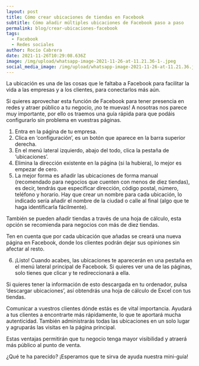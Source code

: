 ```yaml
---
layout: post
title: Cómo crear ubicaciones de tiendas en Facebook
subtitle: Cómo añadir múltiples ubicaciones de Facebook paso a paso
permalink: blog/crear-ubicaciones-facebook
tags:
  - Facebook
  - Redes sociales
author: Rocío Cabrera
date: 2021-11-26T10:29:08.636Z
image: /img/upload/whatsapp-image-2021-11-26-at-11.21.36-1-.jpeg
social_media_image: /img/upload/whatsapp-image-2021-11-26-at-11.21.36.jpeg
---
```

La ubicación es una de las cosas que le faltaba a Facebook para facilitar la vida a las empresas y a los clientes, para conectarlos más aún.

Si quieres aprovechar esta función de Facebook para tener presencia en redes y atraer público a tu negocio, ¡no te muevas! A nosotras nos parece muy importante, por ello os traemos una guía rápida para que podáis configurarlo sin problema en vuestras páginas. 

1. Entra en la página de tu empresa.
2. Clica en ‘configuración’, es un botón que aparece en la barra superior derecha.
3. En el menú lateral izquierdo, abajo del todo, clica la pestaña de ‘ubicaciones’.
4. Elimina la dirección existente en la página (si la hubiera), lo mejor es empezar de cero.  
5. La mejor forma es añadir las ubicaciones de forma manual (recomendado para negocios que cuenten con menos de diez tiendas), es decir, tendrás que especificar dirección, código postal, número, teléfono y horario. Hay que crear un nombre para cada ubicación, lo indicado sería añadir el nombre de la ciudad o calle al final (algo que te haga identificarla fácilmente). 

También se pueden añadir tiendas a través de una hoja de cálculo, esta opción se recomienda para negocios con más de diez tiendas. 

Ten en cuenta que por cada ubicación que añadas se creará una nueva página en Facebook, donde los clientes podrán dejar sus opiniones sin afectar al resto.

6. ¡Listo! Cuando acabes, las ubicaciones te aparecerán en una pestaña en el menú lateral principal de Facebook. Si quieres ver una de las páginas, solo tienes que clicar y te redireccionará a ella. 

Si quieres tener la información de esto descargada en tu ordenador, pulsa ‘descargar ubicaciones’, así obtendrás una hoja de cálculo de Excel con tus tiendas.

Comunicar a vuestros clientes dónde estás es de vital importancia. Ayudará a tus clientes a encontrarte más rápidamente, lo que te aportará mucha autenticidad. También administrarás todas las ubicaciones en un solo lugar y agruparás las visitas en la página principal. 

Estas ventajas permitirán que tu negocio tenga mayor visibilidad y atraerá más público al punto de venta.

¿Qué te ha parecido? ¡Esperamos que te sirva de ayuda nuestra mini-guía!
